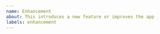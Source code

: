```yaml
---
name: Enhancement
about: This introduces a new feature or improves the app
labels: enhancement
---
```

